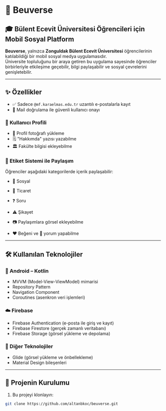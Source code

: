 # 📱 Beuverse
## 🎓 Bülent Ecevit Üniversitesi Öğrencileri için Mobil Sosyal Platform

**Beuverse**, yalnızca **Zonguldak Bülent Ecevit Üniversitesi** öğrencilerinin katılabildiği bir mobil sosyal medya uygulamasıdır.  
Üniversite topluluğunu bir araya getiren bu uygulama sayesinde öğrenciler birbirleriyle etkileşime geçebilir, bilgi paylaşabilir ve sosyal çevrelerini genişletebilir.

---

## ✨ Özellikler

- ✅ Sadece `@mf.karaelmas.edu.tr` uzantılı e-postalarla kayıt
- 📧 Mail doğrulama ile güvenli kullanıcı onayı

### 👤 Kullanıcı Profili
- 📸 Profil fotoğrafı yükleme  
- 🗒️ "Hakkımda" yazısı yazabilme  
- 🏛️ Fakülte bilgisi ekleyebilme  

### 📝 Etiket Sistemi ile Paylaşım
Öğrenciler aşağıdaki kategorilerde içerik paylaşabilir:
- 💬 Sosyal  
- 💼 Ticaret  
- ❓ Soru  
- ⚠️ Şikayet  

- 📷 Paylaşımlara görsel ekleyebilme  
- ❤️ Beğeni ve 💬 yorum yapabilme  

---

## 🛠️ Kullanılan Teknolojiler

### 📱 Android – Kotlin
- MVVM (Model-View-ViewModel) mimarisi  
- Repository Pattern  
- Navigation Component  
- Coroutines (asenkron veri işlemleri)

### ☁️ Firebase
- Firebase Authentication (e-posta ile giriş ve kayıt)  
- Firebase Firestore (gerçek zamanlı veritabanı)  
- Firebase Storage (görsel yükleme ve depolama)

### 🧰 Diğer Teknolojiler
- Glide (görsel yükleme ve önbellekleme)  
- Material Design bileşenleri  

---

## 🚀 Projenin Kurulumu

1. Bu projeyi klonlayın:

```bash
git clone https://github.com/altanbkoc/beuverse.git

